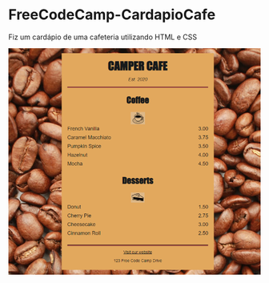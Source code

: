 # FreeCodeCamp-CardapioCafe
Fiz um cardápio de uma cafeteria utilizando HTML e CSS 

<img src="cardapiocafe.png">
